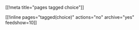 [[!meta title="pages tagged choice"]]

[[!inline pages="tagged(choice)" actions="no" archive="yes"
feedshow=10]]
